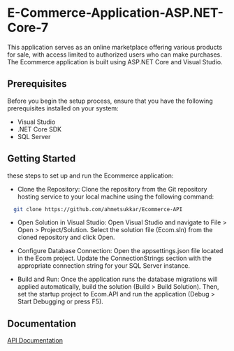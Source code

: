 # E-Commerce-Application-ASP.NET-Core-7

This application serves as an online marketplace offering various products for sale, with access limited to authorized users who can make purchases. The Ecommerce application is built using ASP.NET Core and Visual Studio.

## Prerequisites
Before you begin the setup process, ensure that you have the following prerequisites installed on your system:

- Visual Studio
- .NET Core SDK
- SQL Server


## Getting Started

these steps to set up and run the Ecommerce application:

- Clone the Repository: Clone the repository from the Git repository hosting service to your local machine using the following command:
```bash
  git clone https://github.com/ahmetsukkar/Ecommerce-API
```
- Open Solution in Visual Studio: Open Visual Studio and navigate to File > Open > Project/Solution. Select the solution file (Ecom.sln) from the cloned repository and click Open.

- Configure Database Connection: Open the appsettings.json file located in the Ecom project. Update the ConnectionStrings section with the appropriate connection string for your SQL Server instance.

- Build and Run: Once the application runs the database migrations will applied automatically, build the solution (Build > Build Solution). Then, set the startup project to Ecom.API and run the application (Debug > Start Debugging or press F5).

## Documentation

[API Documentation](https://github.com/ahmetsukkar/Ecommerce-API/blob/master/Ecommerce%20API%20Document.pdf)

